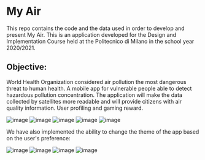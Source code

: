 # My Air
This repo contains the code and the data used in order to develop and present My Air. This is an application developed for the Design and Implementation Course held at the Politecnico di Milano in the school year 2020/2021.

## Objective:

World Health Organization considered air pollution the most dangerous threat to human health.
A mobile app for vulnerable people able to detect hazardous pollution concentration. 
The application will make the data collected by satellites more readable and will provide citizens with air quality information.
User profiling and gaming reward.

![image](https://user-images.githubusercontent.com/56479838/111174640-e270ad80-85a7-11eb-9074-a8c669cdb8b4.png)
![image](https://user-images.githubusercontent.com/56479838/111175706-f9fc6600-85a8-11eb-8726-8b8533709a58.png)
![image](https://user-images.githubusercontent.com/56479838/111175742-0254a100-85a9-11eb-9e68-366d550eebbb.png)
![image](https://user-images.githubusercontent.com/56479838/111175776-084a8200-85a9-11eb-8894-335df99e6f8d.png)
![image](https://user-images.githubusercontent.com/56479838/111175795-0c769f80-85a9-11eb-8493-ca3dea67d63b.png)

We have also implemented the ability to change the theme of the app based on the user's preference:

![image](https://user-images.githubusercontent.com/56479838/111175806-100a2680-85a9-11eb-95d1-2cf03b0b0774.png)
![image](https://user-images.githubusercontent.com/56479838/111175824-13051700-85a9-11eb-96ea-f0a5425a4763.png)
![image](https://user-images.githubusercontent.com/56479838/111175839-17c9cb00-85a9-11eb-8179-985425e8225b.png)
![image](https://user-images.githubusercontent.com/56479838/111175848-19938e80-85a9-11eb-85ec-b93f70b808fd.png)
